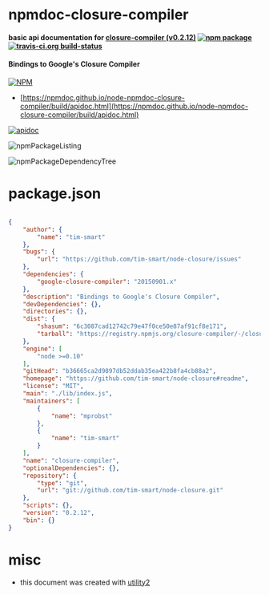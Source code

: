 # npmdoc-closure-compiler

#### basic api documentation for  [closure-compiler (v0.2.12)](https://github.com/tim-smart/node-closure#readme)  [![npm package](https://img.shields.io/npm/v/npmdoc-closure-compiler.svg?style=flat-square)](https://www.npmjs.org/package/npmdoc-closure-compiler) [![travis-ci.org build-status](https://api.travis-ci.org/npmdoc/node-npmdoc-closure-compiler.svg)](https://travis-ci.org/npmdoc/node-npmdoc-closure-compiler)

#### Bindings to Google's Closure Compiler

[![NPM](https://nodei.co/npm/closure-compiler.png?downloads=true&downloadRank=true&stars=true)](https://www.npmjs.com/package/closure-compiler)

- [https://npmdoc.github.io/node-npmdoc-closure-compiler/build/apidoc.html](https://npmdoc.github.io/node-npmdoc-closure-compiler/build/apidoc.html)

[![apidoc](https://npmdoc.github.io/node-npmdoc-closure-compiler/build/screenCapture.buildCi.browser.%252Ftmp%252Fbuild%252Fapidoc.html.png)](https://npmdoc.github.io/node-npmdoc-closure-compiler/build/apidoc.html)

![npmPackageListing](https://npmdoc.github.io/node-npmdoc-closure-compiler/build/screenCapture.npmPackageListing.svg)

![npmPackageDependencyTree](https://npmdoc.github.io/node-npmdoc-closure-compiler/build/screenCapture.npmPackageDependencyTree.svg)



# package.json

```json

{
    "author": {
        "name": "tim-smart"
    },
    "bugs": {
        "url": "https://github.com/tim-smart/node-closure/issues"
    },
    "dependencies": {
        "google-closure-compiler": "20150901.x"
    },
    "description": "Bindings to Google's Closure Compiler",
    "devDependencies": {},
    "directories": {},
    "dist": {
        "shasum": "6c3087cad12742c79e47f0ce50e87af91cf8e171",
        "tarball": "https://registry.npmjs.org/closure-compiler/-/closure-compiler-0.2.12.tgz"
    },
    "engine": [
        "node >=0.10"
    ],
    "gitHead": "b36665ca2d9897db52ddab35ea422b8fa4cb88a2",
    "homepage": "https://github.com/tim-smart/node-closure#readme",
    "license": "MIT",
    "main": "./lib/index.js",
    "maintainers": [
        {
            "name": "mprobst"
        },
        {
            "name": "tim-smart"
        }
    ],
    "name": "closure-compiler",
    "optionalDependencies": {},
    "repository": {
        "type": "git",
        "url": "git://github.com/tim-smart/node-closure.git"
    },
    "scripts": {},
    "version": "0.2.12",
    "bin": {}
}
```



# misc
- this document was created with [utility2](https://github.com/kaizhu256/node-utility2)
